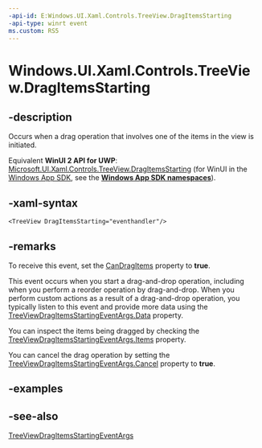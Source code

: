 ```yaml
---
-api-id: E:Windows.UI.Xaml.Controls.TreeView.DragItemsStarting
-api-type: winrt event
ms.custom: RS5
---
```


<!-- Event syntax.
public event TypedEventHandler DragItemsStarting<TreeView, TreeViewDragItemsStartingEventArgs>
-->

# Windows.UI.Xaml.Controls.TreeView.DragItemsStarting

## -description

Occurs when a drag operation that involves one of the items in the view is initiated.

Equivalent **WinUI 2 API for UWP**: [Microsoft.UI.Xaml.Controls.TreeView.DragItemsStarting](/windows/winui/api/microsoft.ui.xaml.controls.treeview.dragitemsstarting) (for WinUI in the [Windows App SDK](/windows/apps/windows-app-sdk/), see the **[Windows App SDK namespaces](/windows/windows-app-sdk/api/winrt/)**).

## -xaml-syntax

```xaml
<TreeView DragItemsStarting="eventhandler"/>
```

## -remarks

To receive this event, set the [CanDragItems](treeview_candragitems.md) property to **true**.

This event occurs when you start a drag-and-drop operation, including when you perform a reorder operation by drag-and-drop. When you perform custom actions as a result of a drag-and-drop operation, you typically listen to this event and provide more data using the [TreeViewDragItemsStartingEventArgs.Data](treeviewdragitemsstartingeventargs_data.md) property.

You can inspect the items being dragged by checking the [TreeViewDragItemsStartingEventArgs.Items](treeviewdragitemsstartingeventargs_items.md) property.

You can cancel the drag operation by setting the [TreeViewDragItemsStartingEventArgs.Cancel](treeviewdragitemsstartingeventargs_cancel.md) property to **true**.

## -examples

## -see-also
[TreeViewDragItemsStartingEventArgs](treeviewdragitemsstartingeventargs.md)

